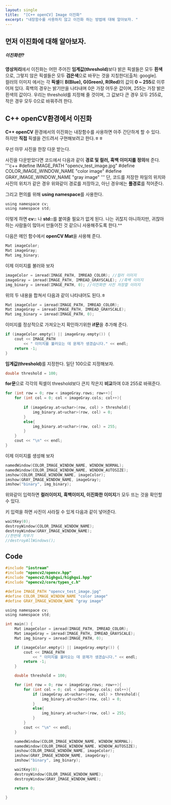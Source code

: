 ```yaml
---
layout: single
title:  "[C++ openCV] Image 이진화"
excerpt: "내장함수를 사용하지 않고 이진화 하는 방법에 대해 알아보자. "
---
```


## 먼저 이진화에 대해 알아보자.
##### 이진화란? 
<b>영상처리</b>에서 이진화는 어떤 주어진 <b>임계값(threshold)</b>보다 밝은 픽셀들은 모두 <b>흰색</b>으로, 그렇지 않은 픽셀들은 모두 <b>검은색</b>으로 바꾸는 것을 지칭한다[출처: google].<br> 
컬러의 이미지 에서는 각 <b>픽셀</b>이 <b>B(Blue), G(Green), R(Red)</b>의 값이 <b>0 ~ 255</b>로 이루어져 있다. 흑백의 경우는 밝기만을 나타내며 0은 가장 어두운 값이며, 255는 가장 밝은 흰색의 값이다. 우리는 threshold를 지정해 줄 것이며, 그 값보다 큰 경우 모두 255로, 작은 경우 모두 0으로 바꿔주려 한다.

## C++ openCV환경에서 이진화
<b>C++ openCV</b> 환경에서의 이진화는 내장함수를 사용하면 아주 간단하게 할 수 있다. 하지만 <b>직접</b> 픽셀을 건드려서 구현해보려고 한다.ㅎㅎ

우선 아무 사진을 한장 다운 받는다.

사진을 다운받았다면 코드에서 다음과 같이 <b>경로 및 컬러, 흑백 이미지를 정의</b>해 준다.
'''c++
#define IMAGE_PATH "opencv_test_image.jpg"
#define COLOR_IMAGE_WINDOW_NAME "color image"
#define GRAY_IMAGE_WINDOW_NAME "gray image"
'''
단, 코드를 저장한 파일의 위치와 사진의 위치가 같은 경우 위와같이 경로를 저장하고, 아닌 경우에는 <b>풀경로</b>를 적어준다.

그리고 편의를 위해 <b>using namespace</b>를 사용한다.
```c
using namespace cv;
using namespace std;
```
이렇게 하면 <b>cv::</b> 나 <b>std::</b>를 붙여줄 필요가 없게 된다. 나는 귀찮지 아니하지만, 귀찮아 하는 사람들이 많아서 만들어진 것 같으니 사용해주도록 한다.^^

다음은 메인 함수에서 <b>openCV Mat</b>을 사용해 준다.
```c
Mat imageColor;
Mat imageGray;
Mat img_binary;
```

이제 이미지를 불러와 보자
```c
imageColor = imread(IMAGE_PATH, IMREAD_COLOR); //컬러 이미지
imageGray = imread(IMAGE_PATH, IMREAD_GRAYSCALE); //흑백 이미지
img_binary = imread(IMAGE_PATH, 0); //이진화한 사진 저장할 이미지
```

위의 두 내용을 합쳐서 다음과 같이 나타내어도 된다.ㅎ
```c
Mat imageColor = imread(IMAGE_PATH, IMREAD_COLOR);
Mat imageGray = imread(IMAGE_PATH, IMREAD_GRAYSCALE);
Mat img_binary = imread(IMAGE_PATH, 0);
```

이미지를 정상적으로 가져오는지 확인하기위한 <b>if문</b>을 추가해 준다.
```c
if (imageColor.empty() || imageGray.empty()) {
	cout << IMAGE_PATH
        << " 이미지를 불러오는 데 문제가 생겼습니다." << endl;
    return -1;
}
```

<b>임계값(threshold)</b>를 지정한다. 일단 100으로 지정해보자.
```c
double threshold = 100;
```

<b>for문</b>으로 각각의 픽셀이 threshold보다 큰지 작은지 <b>비교</b>하여 0과 255로 바꿔준다. 
```c
for (int row = 0; row < imageGray.rows; row++){
    for (int col = 0; col < imageGray.cols; col++){
        
        if (imageGray.at<uchar>(row, col) > threshold){
            img_binary.at<uchar>(row, col) = 0;
        }
        else{
            img_binary.at<uchar>(row, col) = 255;
        }
    }
	cout << "\n" << endl;
}
```

이제 이미지를 생성해 보자
```c
namedWindow(COLOR_IMAGE_WINDOW_NAME, WINDOW_NORMAL);
namedWindow(COLOR_IMAGE_WINDOW_NAME, WINDOW_AUTOSIZE);
imshow(COLOR_IMAGE_WINDOW_NAME, imageColor);
imshow(GRAY_IMAGE_WINDOW_NAME, imageGray);
imshow("binary", img_binary);
```
위와같이 입력하면 <b>컬러이미지, 흑백이미지, 이진화한 이미지</b>가 모두 뜨는 것을 확인할 수 있다.

키 입력을 하면 사진이 사라질 수 있게 다음과 같이 넣어준다.
```c
waitKey(0);
destroyWindow(COLOR_IMAGE_WINDOW_NAME);
destroyWindow(GRAY_IMAGE_WINDOW_NAME);
//한번에 지우기
//destroyAllWindows();
```

## Code
```c
#include "iostream"
#include "opencv2/opencv.hpp"
#include "opencv2/highgui/highgui.hpp"
#include "opencv2/core/types_c.h"

#define IMAGE_PATH "opencv_test_image.jpg"
#define COLOR_IMAGE_WINDOW_NAME "color image"
#define GRAY_IMAGE_WINDOW_NAME "gray image"

using namespace cv;
using namespace std;

int main() {
    Mat imageColor = imread(IMAGE_PATH, IMREAD_COLOR);
    Mat imageGray = imread(IMAGE_PATH, IMREAD_GRAYSCALE);
    Mat img_binary = imread(IMAGE_PATH, 0);

	if (imageColor.empty() || imageGray.empty()) {
		cout << IMAGE_PATH
			<< " 이미지를 불러오는 데 문제가 생겼습니다." << endl;
		return -1;
	}

	double threshold = 100;

	for (int row = 0; row < imageGray.rows; row++){
		for (int col = 0; col < imageGray.cols; col++){
			if (imageGray.at<uchar>(row, col) > threshold){
				img_binary.at<uchar>(row, col) = 0;
			}
			else{
				img_binary.at<uchar>(row, col) = 255;
			}
		}
		cout << "\n" << endl;
	}

	namedWindow(COLOR_IMAGE_WINDOW_NAME, WINDOW_NORMAL);
	namedWindow(COLOR_IMAGE_WINDOW_NAME, WINDOW_AUTOSIZE);
	imshow(COLOR_IMAGE_WINDOW_NAME, imageColor);
	imshow(GRAY_IMAGE_WINDOW_NAME, imageGray);
	imshow("binary", img_binary);

	waitKey(0);
	destroyWindow(COLOR_IMAGE_WINDOW_NAME);
	destroyWindow(GRAY_IMAGE_WINDOW_NAME);

	return 0;

}
```